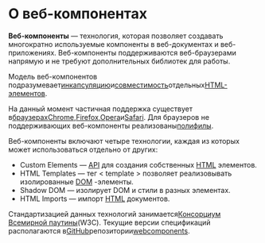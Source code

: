 # О веб-компонентах

**Веб-компоненты** — технология, которая позволяет создавать многократно используемые компоненты в веб-документах и веб-приложениях. Веб-компоненты поддерживаются веб-браузерами напрямую и не требуют дополнительных библиотек для работы.

Модель веб-компонентов подразумевает[инкапсуляцию](https://ru.wikipedia.org/wiki/%D0%98%D0%BD%D0%BA%D0%B0%D0%BF%D1%81%D1%83%D0%BB%D1%8F%D1%86%D0%B8%D1%8F_%28%D0%BF%D1%80%D0%BE%D0%B3%D1%80%D0%B0%D0%BC%D0%BC%D0%B8%D1%80%D0%BE%D0%B2%D0%B0%D0%BD%D0%B8%D0%B5%29)и[совместимость](https://ru.wikipedia.org/wiki/%D0%98%D0%BD%D1%82%D0%B5%D1%80%D0%BE%D0%BF%D0%B5%D1%80%D0%B0%D0%B1%D0%B5%D0%BB%D1%8C%D0%BD%D0%BE%D1%81%D1%82%D1%8C)отдельных[HTML-элементов](https://ru.wikipedia.org/wiki/%D0%AD%D0%BB%D0%B5%D0%BC%D0%B5%D0%BD%D1%82%D1%8B_HTML).

На данный момент частичная поддержка существует в[браузерах](https://ru.wikipedia.org/wiki/%D0%91%D1%80%D0%B0%D1%83%D0%B7%D0%B5%D1%80)[Chrome](https://ru.wikipedia.org/wiki/Google_Chrome),[Firefox](https://ru.wikipedia.org/wiki/Firefox),[Opera](https://ru.wikipedia.org/wiki/Opera)и[Safari](https://ru.wikipedia.org/wiki/Safari). Для браузеров не поддерживающих веб-компоненты реализованы[полифилы](https://ru.wikipedia.org/wiki/%D0%9F%D0%BE%D0%BB%D0%B8%D1%84%D0%B8%D0%BB).

Веб-компоненты включают четыре технологии, каждая из которых может использоваться отдельно от других:

* Custom Elements —
  [API](https://ru.wikipedia.org/wiki/API)
  для создания собственных
  [HTML](https://ru.wikipedia.org/wiki/HTML)
  элементов.
* HTML Templates — тег 
  &lt;
  template
  &gt;
   позволяет реализовывать изолированные
  [DOM](https://ru.wikipedia.org/wiki/Document_Object_Model)
  -элементы.
* Shadow DOM — изолирует DOM и стили в разных элементах.
* HTML Imports — импорт
  [HTML](https://ru.wikipedia.org/wiki/HTML)
  документов.

Стандартизацией данных технологий занимается[Консорциум Всемирной паутины](https://ru.wikipedia.org/wiki/%D0%9A%D0%BE%D0%BD%D1%81%D0%BE%D1%80%D1%86%D0%B8%D1%83%D0%BC_%D0%92%D1%81%D0%B5%D0%BC%D0%B8%D1%80%D0%BD%D0%BE%D0%B9_%D0%BF%D0%B0%D1%83%D1%82%D0%B8%D0%BD%D1%8B)\(W3C\). Текущие версии спецификаций располагаются в[GitHub](https://ru.wikipedia.org/wiki/GitHub)репозитории[webcomponents](https://w3c.github.io/webcomponents/).

